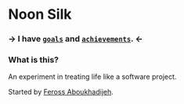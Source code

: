 # Noon Silk

### → I have [`goals`](https://github.com/silky/Life/issues?state=open) and [`achievements`](https://github.com/silky/Life/issues?state=closed). ←

### What is this?

An experiment in treating life like a software project.

Started by [Feross Aboukhadijeh](https://github.com/feross/Life).
